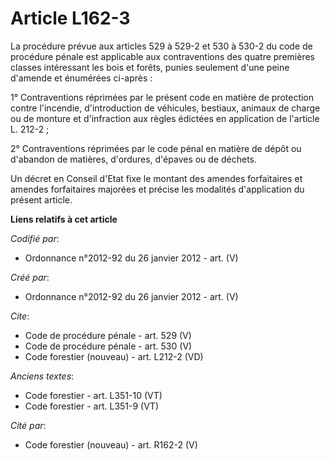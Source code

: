 # Article L162-3

La procédure prévue aux articles 529 à 529-2 et 530 à 530-2 du code de procédure pénale est applicable aux contraventions des
quatre premières classes intéressant les bois et forêts, punies seulement d'une peine d'amende et énumérées ci-après :

1° Contraventions réprimées par le présent code en matière de protection contre l'incendie, d'introduction de véhicules,
bestiaux, animaux de charge ou de monture et d'infraction aux règles édictées en application de l'article L. 212-2 ;

2° Contraventions réprimées par le code pénal en matière de dépôt ou d'abandon de matières, d'ordures, d'épaves ou de
déchets.

Un décret en Conseil d'Etat fixe le montant des amendes forfaitaires et amendes forfaitaires majorées et précise les
modalités d'application du présent article.

**Liens relatifs à cet article**

_Codifié par_:

  - Ordonnance n°2012-92 du 26 janvier 2012 - art. (V)

_Créé par_:

  - Ordonnance n°2012-92 du 26 janvier 2012 - art. (V)

_Cite_:

  - Code de procédure pénale - art. 529 (V)
  - Code de procédure pénale - art. 530 (V)
  - Code forestier (nouveau) - art. L212-2 (VD)

_Anciens textes_:

  - Code forestier - art. L351-10 (VT)
  - Code forestier - art. L351-9 (VT)

_Cité par_:

  - Code forestier (nouveau) - art. R162-2 (V)
